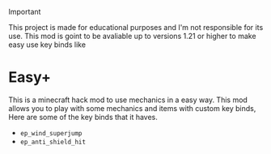 > [!IMPORTANT]
> This project is made for educational purposes and I'm not responsible for its use.
> This mod is goint to be avaliable up to versions 1.21 or higher to make easy use key binds like

# Easy+
This is a minecraft hack mod to use mechanics in a easy way.
This mod allows you to play with some mechanics and items with custom key binds,
Here are some of the key binds that it haves.

- ` ep_wind_superjump `
- ` ep_anti_shield_hit `
